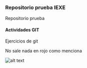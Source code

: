 ### Repositorio prueba IEXE

Repositorio prueba

#### Actividades GIT

Ejercicios de git

No sale nada en rojo como menciona

![alt text](https://i.ibb.co/tXVBdVW/git-log.png)